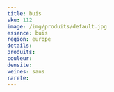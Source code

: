 ```yaml
---
title: buis
sku: 112
image: /img/produits/default.jpg
essence: buis
region: europe
details: 
produits:
couleur: 
densite: 
veines: sans
rarete: 
---
```


